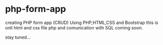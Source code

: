 # php-form-app
creating PHP form app (CRUD)
Using PHP,HTML,CSS and Bootstrap
this is onli html and css file
php and comunication with SQL coming soon.

stay tuned...
